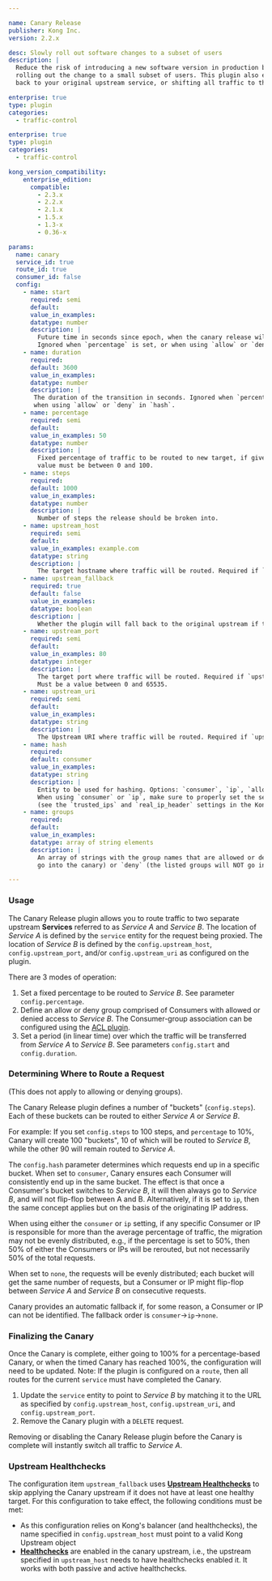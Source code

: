 ```yaml
---

name: Canary Release
publisher: Kong Inc.
version: 2.2.x

desc: Slowly roll out software changes to a subset of users
description: |
  Reduce the risk of introducing a new software version in production by slowly
  rolling out the change to a small subset of users. This plugin also enables rolling
  back to your original upstream service, or shifting all traffic to the new version.

enterprise: true
type: plugin
categories:
  - traffic-control

enterprise: true
type: plugin
categories:
  - traffic-control

kong_version_compatibility:
    enterprise_edition:
      compatible:
        - 2.3.x
        - 2.2.x
        - 2.1.x
        - 1.5.x
        - 1.3-x
        - 0.36-x

params:
  name: canary
  service_id: true
  route_id: true
  consumer_id: false
  config:
    - name: start
      required: semi
      default:
      value_in_examples:
      datatype: number
      description: |
        Future time in seconds since epoch, when the canary release will start.
        Ignored when `percentage` is set, or when using `allow` or `deny` in `hash`.
    - name: duration
      required:
      default: 3600
      value_in_examples:
      datatype: number
      description: |
       The duration of the transition in seconds. Ignored when `percentage` is set, or
       when using `allow` or `deny` in `hash`.
    - name: percentage
      required: semi
      default:
      value_in_examples: 50
      datatype: number
      description: |
        Fixed percentage of traffic to be routed to new target, if given overrides `start` and `duration`. The
        value must be between 0 and 100.
    - name: steps
      required:
      default: 1000
      value_in_examples:
      datatype: number
      description: |
        Number of steps the release should be broken into.
    - name: upstream_host
      required: semi
      default:
      value_in_examples: example.com
      datatype: string
      description: |
        The target hostname where traffic will be routed. Required if `upstream_uri` and `upstream_port` are not set.
    - name: upstream_fallback
      required: true
      default: false
      value_in_examples:
      datatype: boolean
      description: |
        Whether the plugin will fall back to the original upstream if the Canary Upstream doesn't have at least one healthy target. (`upstream_host` must point to a valid Kong Upstream entity.)
    - name: upstream_port
      required: semi
      default:
      value_in_examples: 80
      datatype: integer
      description: |
        The target port where traffic will be routed. Required if `upstream_uri` and `upstream_host` are not set.
        Must be a value between 0 and 65535.
    - name: upstream_uri
      required: semi
      default:
      value_in_examples:
      datatype: string
      description: |
        The Upstream URI where traffic will be routed. Required if `upstream_port` and `upstream_host` are not set.
    - name: hash
      required:
      default: consumer
      value_in_examples:
      datatype: string
      description: |
        Entity to be used for hashing. Options: `consumer`, `ip`, `allow`, `deny`, or `none`.
        When using `consumer` or `ip`, make sure to properly set the settings for trusted IPs
        (see the `trusted_ips` and `real_ip_header` settings in the Kong configuration file.)
    - name: groups
      required:
      default:
      value_in_examples:
      datatype: array of string elements
      description: |
        An array of strings with the group names that are allowed or denied. Set `hash` to either `allow` (the listed groups
        go into the canary) or `deny` (the listed groups will NOT go into the canary.)

---
```


### Usage

The Canary Release plugin allows you to route traffic to two separate upstream
**Services** referred to as _Service A_ and _Service B_. The location of _Service A_
is defined by the `service` entity for the request being proxied. The location
of _Service B_ is defined by the
`config.upstream_host`, `config.upstream_port`, and/or `config.upstream_uri` as
configured on the plugin.

There are 3 modes of operation:

1. Set a fixed percentage to be routed to _Service B_. See parameter
   `config.percentage`.
2. Define an allow or deny group comprised of Consumers with allowed or denied access to _Service B_.
   The Consumer-group association can be configured using the [ACL plugin](/hub/kong-inc/acl/).
3. Set a period (in linear time) over which the traffic will be transferred
   from _Service A_ to _Service B_. See parameters `config.start` and
   `config.duration`.

### Determining Where to Route a Request

(This does not apply to allowing or denying groups).

The Canary Release plugin defines a number of "buckets" (`config.steps`).
Each of these buckets can be routed to either _Service A_ or _Service B_.

For example: If you set `config.steps` to 100 steps, and `percentage` to 10%,
Canary will create 100 "buckets", 10 of which will be routed to _Service B_,
while the other 90 will remain routed to _Service A_.

The `config.hash` parameter determines which requests end up in a specific bucket.
When set to `consumer`, Canary ensures each Consumer will
consistently end up in the same bucket. The effect is that once a Consumer's bucket
switches to _Service B_, it will then always go to
_Service B_, and will not flip-flop between A and B. Alternatively, if it is set to
`ip`, then the same concept applies but on the basis of the originating IP address.

When using either the `consumer` or `ip` setting, if any specific Consumer or IP
is responsible for more than the average percentage of traffic, the migration
may not be evenly distributed, e.g., if the percentage is set to 50%, then 50% of
either the Consumers or IPs will be rerouted, but not necessarily 50% of the total requests.

When set to `none`, the requests will be evenly distributed; each bucket
will get the same number of requests, but a Consumer or IP might flip-flop between
_Service A_ and _Service B_ on consecutive requests.

Canary provides an automatic fallback if, for some reason, a Consumer or IP can
not be identified. The fallback order is `consumer`->`ip`->`none`.

### Finalizing the Canary

Once the Canary is complete, either going to 100% for a percentage-based Canary,
or when the timed Canary has reached 100%, the configuration will need to be updated.
Note: If the plugin is configured on a `route`, then all routes for the current
`service` must have completed the Canary.

1. Update the `service` entity to point to _Service B_ by matching it to the URL as
specified by `config.upstream_host`, `config.upstream_uri`, and  `config.upstream_port`.
2. Remove the Canary plugin with a `DELETE` request.

Removing or disabling the Canary Release plugin before the Canary is complete will
instantly switch all traffic to _Service A_.


### Upstream Healthchecks

The configuration item `upstream_fallback` uses
[**Upstream Healthchecks**]({{page.kong_version}}/admin-api/#upstream-objects)
to skip applying the Canary upstream if it does not have at least one healthy
target. For this configuration to take effect, the following conditions must be met:

 - As this configuration relies on Kong's balancer (and healthchecks),
 the name specified in `config.upstream_host` must point to a valid Kong Upstream
 object
 - [**Healthchecks**]({{page.kong_version}}/health-checks-circuit-breakers/) are
 enabled in the canary upstream, i.e., the upstream specified in `upstream_host`
 needs to have healthchecks enabled it. It works with both passive and active
 healthchecks.
